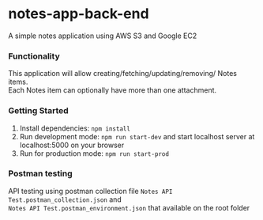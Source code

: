 # notes-app-back-end
A simple notes application using AWS S3 and Google EC2

### Functionality
This application will allow creating/fetching/updating/removing/ Notes items.  
Each Notes item can optionally have more than one attachment. 

### Getting Started
1. Install dependencies: `npm install`
2. Run development mode: `npm run start-dev` and start localhost server at localhost:5000 on your browser
3. Run for production mode: `npm run start-prod`

### Postman testing
API testing using postman collection file `Notes API Test.postman_collection.json` and  
`Notes API Test.postman_environment.json` that available on the root folder
